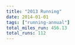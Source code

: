 ```yaml
---
title: "2013 Running"
date: 2014-01-01
tags: ["running-annual"]
total_miles_run: 456.13
total_runs: 112
---
```

